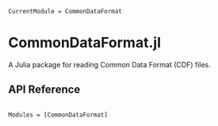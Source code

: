 ```@meta
CurrentModule = CommonDataFormat
```

# CommonDataFormat.jl

A Julia package for reading Common Data Format (CDF) files.

## API Reference

```@index
```

```@autodocs
Modules = [CommonDataFormat]
```
